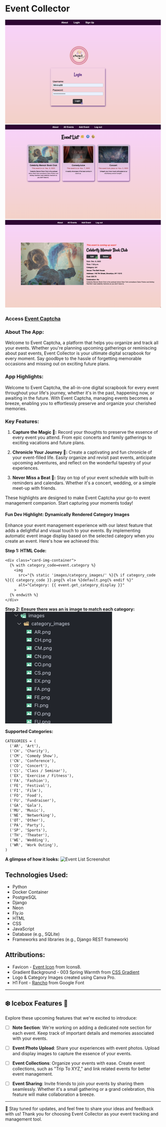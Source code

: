 # Event Collector
![Screenshot of Login](/main_app/static/images/login.png)
![Screenshot of the Event Details Page](/main_app/static/images/image-2.png)
![Screenshot of Event Details Page](/main_app/static/images/details.png)

### Access **[Event Captcha](https://your-app-url.com)**

### About The App:

Welcome to Event Captcha, a platform that helps you organize and track all your events. Whether you're planning upcoming gatherings or reminiscing about past events, Event Collector is your ultimate digital scrapbook for every moment. Say goodbye to the hassle of forgetting memorable occasions and missing out on exciting future plans.





### App Highlights:

Welcome to Event Captcha, the all-in-one digital scrapbook for every event throughout your life's journey, whether it's in the past, happening now, or awaiting in the future. With Event Captcha, managing events becomes a breeze, enabling you to effortlessly preserve and organize your cherished memories.

### Key Features:

1. **Capture the Magic 📸:** Record your thoughts to preserve the essence of every event you attend. From epic concerts and family gatherings to exciting vacations and future plans.

2. **Chronicle Your Journey 🌟:** Create a captivating and fun chronicle of your event-filled life. Easily organize and revisit past events, anticipate upcoming adventures, and reflect on the wonderful tapestry of your experiences.

3. **Never Miss a Beat 📅:** Stay on top of your event schedule with built-in reminders and calendars. Whether it's a concert, wedding, or a simple meet-up with friends.


These highlights are designed to make Event Captcha your go-to event management companion. Start capturing your moments today!
#### Fun Dev Highlight: Dynamically Rendered Category Images

Enhance your event management experience with our latest feature that adds a delightful and visual touch to your events. By implementing automatic event image display based on the selected category when you create an event. Here's how we achieved this:

**Step 1: HTML Code:**
``````
<div class="card-img-container">
  {% with category_code=event.category %}
    <img 
      src="{% static 'images/category_images/' %}{% if category_code %}{{ category_code }}.png{% else %}default.png{% endif %}"
      alt="Category: {{ event.get_category_display }}"
    >
  {% endwith %}
</div>
``````
**Step 2: Ensure there was an is image to match each category:**
![Category Images Directory Screenshot](/main_app/static/images/categories.png)


**Supported Categories:**
``````
CATEGORIES = (
  ('AR', 'Art'),
  ('CH', 'Charity'),
  ('CM', 'Comedy Show'),
  ('CN', 'Conference'),
  ('CO', 'Concert'),
  ('CS', 'Class / Seminar'),
  ('EX', 'Exercise / Fitness'),
  ('FA', 'Fashion'),
  ('FE', 'Festival'),
  ('FI', 'Film'),
  ('FO', 'Food'),
  ('FU', 'Fundraiser'),
  ('GA', 'Gala'),
  ('MU', 'Music'),
  ('NE', 'Networking'),
  ('OT', 'Other'),
  ('PA', 'Party'),
  ('SP', 'Sports'),
  ('TH', 'Theater'),
  ('WE', 'Wedding'),
  ('WR', 'Work Outing'),
)
``````

**A glimpse of how it looks:**
![Event List Screenshot](image-1.png)


## Technologies Used:

- Python
- Docker Container
- PostgreSQL
- Django
- Neon
- Fly.io
- HTML
- CSS
- JavaScript
- Database (e.g., SQLite)
- Frameworks and libraries (e.g., Django REST framework)

## Attributions:

- Favicon - [Event Icon](https://icons8.com/icon/fTBV7GkKahC6/event) from Icons8.
- Gradient Background - 003 Spring Warmth from [CSS Gradient](https://cssgradient.io/gradient-backgrounds/)
- Logo & Category Images created using Canva Pro.
- H1 Font - [Rancho](https://fonts.google.com/specimen/Rancho) from Google Font
---

## ❄️ Icebox Features 🧊

Explore these upcoming features that we're excited to introduce:

- [ ] **Note Section**: We're working on adding a dedicated note section for each event. Keep track of important details and memories associated with your events.

- [ ] **Event Photo Upload**: Share your experiences with event photos. Upload and display images to capture the essence of your events.

- [ ] **Event Collections**: Organize your events with ease. Create event collections, such as "Trip To XYZ," and link related events for better event management.

- [ ] **Event Sharing**: Invite friends to join your events by sharing them seamlessly. Whether it's a small gathering or a grand celebration, this feature will make collaboration a breeze.


---

🚀 Stay tuned for updates, and feel free to share your ideas and feedback with us! Thank you for choosing Event Collector as your event tracking and management tool. 